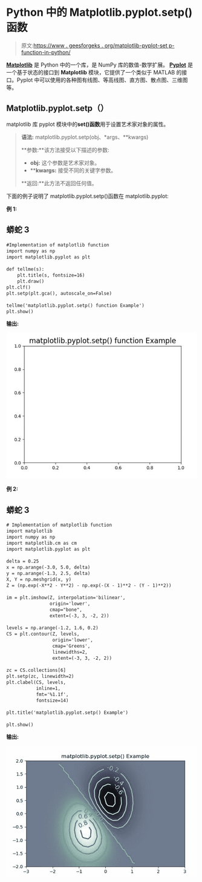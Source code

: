 # Python 中的 Matplotlib.pyplot.setp()函数

> 原文:[https://www . geesforgeks . org/matplotlib-pyplot-set p-function-in-python/](https://www.geeksforgeeks.org/matplotlib-pyplot-setp-function-in-python/)

[**Matplotlib**](https://www.geeksforgeeks.org/python-introduction-matplotlib/) 是 Python 中的一个库，是 NumPy 库的数值-数学扩展。 [**Pyplot**](https://www.geeksforgeeks.org/pyplot-in-matplotlib/) 是一个基于状态的接口到 **Matplotlib** 模块，它提供了一个类似于 MATLAB 的接口。Pyplot 中可以使用的各种图有线图、等高线图、直方图、散点图、三维图等。

## Matplotlib.pyplot.setp（）

matplotlib 库 pyplot 模块中的**set()函数**用于设置艺术家对象的属性。

> **语法:** matplotlib.pyplot.setp(obj、\*args、\*\*kwargs)
> 
> **参数:**该方法接受以下描述的参数:
> 
> *   **obj:** 这个参数是艺术家对象。
> *   ****kwargs:** 接受不同的关键字参数。
> 
> **返回:**此方法不返回任何值。

下面的例子说明了 matplotlib.pyplot.setp()函数在 matplotlib.pyplot:

**例 1:**

## 蟒蛇 3

```
#Implementation of matplotlib function
import numpy as np
import matplotlib.pyplot as plt

def tellme(s):
    plt.title(s, fontsize=16)
    plt.draw()
plt.clf()
plt.setp(plt.gca(), autoscale_on=False)

tellme('matplotlib.pyplot.setp() function Example')
plt.show()
```

**输出:**

![](img/39ce3cbb23214aa8f9c4a25e966aeb46.png)

**例 2:**

## 蟒蛇 3

```
# Implementation of matplotlib function
import matplotlib
import numpy as np
import matplotlib.cm as cm
import matplotlib.pyplot as plt

delta = 0.25
x = np.arange(-3.0, 5.0, delta)
y = np.arange(-1.3, 2.5, delta)
X, Y = np.meshgrid(x, y)
Z = (np.exp(-X**2 - Y**2) - np.exp(-(X - 1)**2 - (Y - 1)**2))

im = plt.imshow(Z, interpolation='bilinear', 
                origin='lower',
                cmap="bone",
                extent=(-3, 3, -2, 2))

levels = np.arange(-1.2, 1.6, 0.2)
CS = plt.contour(Z, levels,
                 origin='lower', 
                 cmap='Greens',
                 linewidths=2,
                 extent=(-3, 3, -2, 2))

zc = CS.collections[6]
plt.setp(zc, linewidth=2)  
plt.clabel(CS, levels,
           inline=1,
           fmt='%1.1f',
           fontsize=14)

plt.title('matplotlib.pyplot.setp() Example')

plt.show()
```

**输出:**

![](img/7f2acacf90d4e41c457cc27fbb8863e1.png)